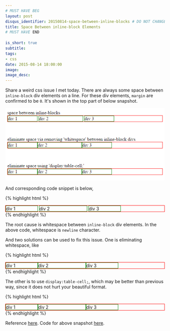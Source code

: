 ```yaml
---
# MUST HAVE BEG
layout: post
disqus_identifier: 20150814-space-between-inline-blocks # DO NOT CHANGE THE VALUE ONCE SET
title: Space Between inline-block Elements
# MUST HAVE END

is_short: true
subtitle:
tags: 
- css
date: 2015-08-14 18:00:00
image: 
image_desc: 
---
```


Share a weird css issue I met today. There are always some space between `inline-block`
div elements on a line. For these div elements, `margin` are confirmed to be `0`. It's shown in
the top part of below snapshot.

<!-- at least one blank line before <div>, <p>, <pre> or <table>,
and one blank after </div>.
but you can use <span>, <cite>, <del> freely -->
<div style="text-align: center;">
  <img src="/images/blog/space-btw-inline-block.png" alt="space between" style="width:545px;">
</div>

And corresponding code snippet is below,

{% highlight html %}
<div style="border:red 1px solid;">
    <div style="width: 100px;display:inline-block; border:green 1px solid;">div 1</div>
    <div style="width: 150px;display:inline-block; border:green 1px solid;">div 2</div>
    <div style="width: 100px;display:inline-block; border:green 1px solid;">div 3</div>
</div>
{% endhighlight %}

The root cause is whitespace between `inline-block` div elements. In the above code, whitespace
is `newline` character.

And two solutions can be used to fix this issue. One is eliminating whitespace, like

{% highlight html %}
<div style="border:red 1px solid;">
    <div style="width: 100px;display:inline-block; border:green 1px solid;">div 1
    </div><div style="width: 150px;display:inline-block; border:green 1px solid;">div 2
    </div><!-- no space here --><div style="width: 100px;display:inline-block; border:green 1px solid;">div 3
</div></div>
{% endhighlight %}

The other is to use `display:table-cell;`, which may be better than previous way, since it does
not hurt your beautiful format.

{% highlight html %}
<div style="border:red 1px solid;">
    <div style="width: 100px;display:table-cell; border:green 1px solid;">div 1</div>
    <div style="width: 150px;display:table-cell; border:green 1px solid;">div 2</div>
    <div style="width: 100px;display:table-cell; border:green 1px solid;">div 3</div>
</div>
{% endhighlight %}

Reference [here][2]. Code for above snapshot [here][1].

[1]: https://gist.github.com/RockHong/98c7ffdf8fdc25cddc27 "code"
[2]: https://css-tricks.com/fighting-the-space-between-inline-block-elements/ "space between inline block"
